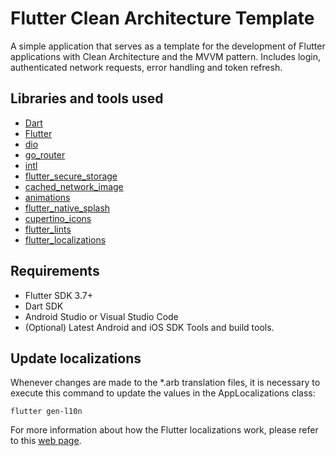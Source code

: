# Flutter Clean Architecture Template

A simple application that serves as a template for the development of Flutter applications with Clean Architecture and the MVVM pattern. Includes login, authenticated network requests, error handling and token refresh.

## Libraries and tools used

- [Dart](https://dart.dev/get-dart)
- [Flutter](https://docs.flutter.dev/get-started/install)
- [dio](https://pub.dev/packages/dio)
- [go_router](https://pub.dev/packages/go_router)
- [intl](https://pub.dev/packages/intl)
- [flutter_secure_storage](https://pub.dev/packages/flutter_secure_storage)
- [cached_network_image](https://pub.dev/packages/cached_network_image)
- [animations](https://pub.dev/packages/animations)
- [flutter_native_splash](https://pub.dev/packages/flutter_native_splash)
- [cupertino_icons](https://pub.dev/packages/cupertino_icons)
- [flutter_lints](https://pub.dev/packages/flutter_lints)
- [flutter_localizations](https://docs.flutter.dev/development/accessibility-and-localization/internationalization)

## Requirements
- Flutter SDK 3.7+
- Dart SDK
- Android Studio or Visual Studio Code
- (Optional) Latest Android and iOS SDK Tools and build tools.

## Update localizations

Whenever changes are made to the *.arb translation files, it is necessary to execute this command to update the values in the AppLocalizations class:

```
flutter gen-l10n
```

For more information about how the Flutter localizations work, please refer to this [web page](https://docs.flutter.dev/accessibility-and-localization/internationalization).
